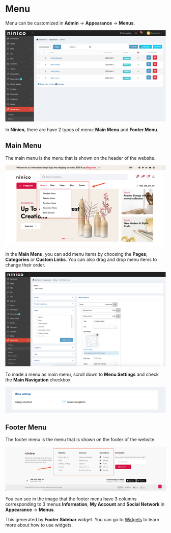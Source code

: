 # Menu

Menu can be customized in **Admin** -> **Appearance** -> **Menus**.

![Menu](./images/usage-menu-1.png)

In **Ninico**, there are have 2 types of menu: **Main Menu** and **Footer Menu**.

## Main Menu

The main menu is the menu that is shown on the header of the website.

![Main menu](./images/usage-menu-2.png)

In the **Main Menu**, you can add menu items by choosing the **Pages**, **Categories** or **Custom Links**. You can also
drag and drop menu items to change their order.

![Main menu](./images/usage-menu-3.png)

To made a menu as main menu, scroll down to **Menu Settings** and check the **Main Navigation** checkbox.

![Main menu](./images/usage-menu-4.png)

## Footer Menu

The footer menu is the menu that is shown on the footer of the website.

![Footer menu](./images/usage-menu-5.png)

You can see in the image that the footer menu have 3 columns corresponding to 3 menus **Information**, **My Account**
and **Social Network** in **Appearance** -> **Menus**.

This generated by **Footer Sidebar** widget. You can go to [Widgets](./usage-widgets.md) to learn more about how to use
widgets.

